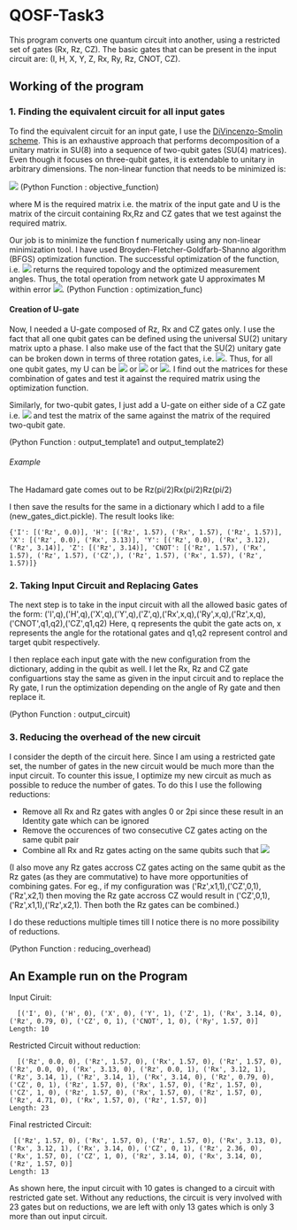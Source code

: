 # QOSF-Task3

This program converts one quantum circuit into another, using a restricted set of gates (Rx, Rz, CZ).
The basic gates that can be present in the input circuit are: (I, H, X, Y, Z, Rx, Ry, Rz, CNOT, CZ).

## Working of the program

### 1. Finding the equivalent circuit for all input gates

To find the equivalent circuit for an input gate, I use the [DiVincenzo-Smolin scheme](https://arxiv.org/abs/cond-mat/9409111). This is an exhaustive approach that performs decomposition of a unitary matrix in SU(8) into a sequence of two-qubit gates (SU(4) matrices). Even though it focuses on three-qubit gates, it is extendable to unitary in arbitrary dimensions. The non-linear function that needs to be minimized is:

<img src="https://render.githubusercontent.com/render/math?math=f = \displaystyle\sum_{i}\displaystyle\sum_{j}|M_{ij} - U_{ij}|^{2}">
(Python Function : objective_function)

where M is the required matrix i.e. the matrix of the input gate and U is the matrix of the circuit containing Rx,Rz and CZ gates that we test against the required matrix. 

Our job is to minimize the function f numerically using any non-linear minimization tool. I have used Broyden-Fletcher-Goldfarb-Shanno algorithm (BFGS) optimization function. The successful optimization of the function, i.e. <img src="https://render.githubusercontent.com/render/math?math=|f|\leq\epsilon"> returns the required topology and the optimized measurement angles. Thus, the total operation from network gate U approximates M within error <img src="https://render.githubusercontent.com/render/math?math=\epsilon">.
(Python Function : optimization_func)

#### Creation of U-gate
Now, I needed a U-gate composed of Rz, Rx and CZ gates only. I use the fact that all one qubit gates can be defined using the universal SU(2) unitary matrix upto a phase. I also make use of the fact that the SU(2) unitary gate can be broken down in terms of three rotation gates, i.e. <img src="https://render.githubusercontent.com/render/math?math=Rz(\alpha)Rx(\beta)Rz(\gamma)">. Thus, for all one qubit gates, my U can be <img src="https://render.githubusercontent.com/render/math?math=Rz(\alpha)"> or <img src="https://render.githubusercontent.com/render/math?math=Rz(\alpha)Rx(\beta)"> or <img src="https://render.githubusercontent.com/render/math?math=Rz(\alpha)Rx(\beta)Rz(\gamma)">. I find out the matrices for these combination of gates and test it against the required matrix using the optimization function. 

Similarly, for two-qubit gates, I just add a U-gate on either side of a CZ gate i.e. <img src="https://render.githubusercontent.com/render/math?math=(I\otimes U)-CZ-(I\otimes U)"> and test the matrix of the same against the matrix of the required two-qubit gate. 

(Python Function : output_template1 and output_template2)

###### Example
The Hadamard gate comes out to be Rz(pi/2)Rx(pi/2)Rz(pi/2)

I then save the results for the same in a dictionary which I add to a file (new_gates_dict.pickle). The result looks like:
```
{'I': [('Rz', 0.0)], 'H': [('Rz', 1.57), ('Rx', 1.57), ('Rz', 1.57)], 'X': [('Rz', 0.0), ('Rx', 3.13)], 'Y': [('Rz', 0.0), ('Rx', 3.12), ('Rz', 3.14)], 'Z': [('Rz', 3.14)], 'CNOT': [('Rz', 1.57), ('Rx', 1.57), ('Rz', 1.57), ('CZ',), ('Rz', 1.57), ('Rx', 1.57), ('Rz', 1.57)]}
```
### 2. Taking Input Circuit and Replacing Gates
The next step is to take in the input circuit with all the allowed basic gates of the form:
('I',q),('H',q),('X',q),('Y',q),('Z',q),('Rx',x,q),('Ry',x,q),('Rz',x,q),('CNOT',q1,q2),('CZ',q1,q2)
Here, q represents the qubit the gate acts on, x represents the angle for the rotational gates and q1,q2 represent control and target qubit respectively.

I then replace each input gate with the new configuration from the dictionary, adding in the qubit as well. I let the Rx, Rz and CZ gate configuartions stay the same as given in the input circuit and to replace the Ry gate, I run the optimization depending on the angle of Ry gate and then replace it. 

(Python Function : output_circuit)

### 3. Reducing the overhead of the new circuit
I consider the depth of the circuit here. Since I am using a restricted gate set, the number of gates in the new circuit would be much more than the input circuit. To counter this issue, I optimize my new circuit as much as possible to reduce the number of gates. To do this I use the following reductions:

- Remove all Rx and Rz gates with angles 0 or 2pi since these result in an Identity gate which can be ignored
- Remove the occurences of two consecutive CZ gates acting on the same qubit pair
- Combine all Rx and Rz gates acting on the same qubits such that <img src="https://render.githubusercontent.com/render/math?math=Rn(\alpha)Rn(\beta)=Rn(\alpha%2B\beta)">

(I also move any Rz gates accross CZ gates acting on the same qubit as the Rz gates (as they are commutative) to have more opportunities of combining gates. For eg., if my configuration was ('Rz',x1,1),('CZ',0,1),('Rz',x2,1) then moving the Rz gate accross CZ would result in ('CZ',0,1),('Rz',x1,1),('Rz',x2,1). Then both the Rz gates can be combined.)

I do these reductions multiple times till I notice there is no more possibility of reductions. 

(Python Function : reducing_overhead)

## An Example run on the Program
Input Ciruit:
```
  [('I', 0), ('H', 0), ('X', 0), ('Y', 1), ('Z', 1), ('Rx', 3.14, 0), ('Rz', 0.79, 0), ('CZ', 0, 1), ('CNOT', 1, 0), ('Ry', 1.57, 0)] 
Length: 10
```
Restricted Circuit without reduction:
```
  [('Rz', 0.0, 0), ('Rz', 1.57, 0), ('Rx', 1.57, 0), ('Rz', 1.57, 0), ('Rz', 0.0, 0), ('Rx', 3.13, 0), ('Rz', 0.0, 1), ('Rx', 3.12, 1), ('Rz', 3.14, 1), ('Rz', 3.14, 1), ('Rx', 3.14, 0), ('Rz', 0.79, 0), ('CZ', 0, 1), ('Rz', 1.57, 0), ('Rx', 1.57, 0), ('Rz', 1.57, 0), ('CZ', 1, 0), ('Rz', 1.57, 0), ('Rx', 1.57, 0), ('Rz', 1.57, 0), ('Rz', 4.71, 0), ('Rx', 1.57, 0), ('Rz', 1.57, 0)] 
Length: 23
```

Final restricted Circuit:
```
 [('Rz', 1.57, 0), ('Rx', 1.57, 0), ('Rz', 1.57, 0), ('Rx', 3.13, 0), ('Rx', 3.12, 1), ('Rx', 3.14, 0), ('CZ', 0, 1), ('Rz', 2.36, 0), ('Rx', 1.57, 0), ('CZ', 1, 0), ('Rz', 3.14, 0), ('Rx', 3.14, 0), ('Rz', 1.57, 0)] 
Length: 13
```

As shown here, the input circuit with 10 gates is changed to a circuit with restricted gate set. Without any reductions, the circuit is very involved with 23 gates but on reductions, we are left with only 13 gates which is only 3 more than out input circuit. 



















